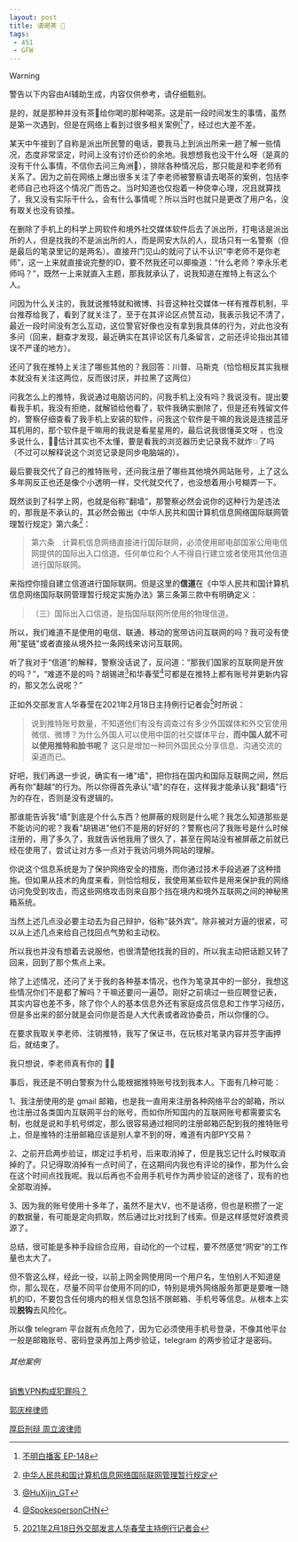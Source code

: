 ```yaml
---
layout: post
title: 请喝茶 🍵
tags:
 - 451
 - GFW
---
```


> [!WARNING] 
> 警告以下内容由AI辅助生成，内容仅供参考，请仔细甄别。

是的，就是那种并没有茶🍵给你喝的那种喝茶。这是前一段时间发生的事情，虽然是第一次遇到，但是在网络上看到过很多相关案例[^7]了，经过也大差不差。

某天中午接到了自称是派出所民警的电话，要我马上到派出所来一趟了解一些情况，态度非常坚定，时间上没有讨价还价的余地。我想想我也没干什么呀（是真的没有干什么事情，不信你去问三角洲🤫），排除各种情况后，那只能是和李老师有关系了。因为之前在网络上爆出很多关注了李老师被警察请去喝茶的案例，包括李老师自己也将这个情况广而告之。当时知道也仅抱着一种侥幸心理，况且就算找了，我又没有实际干什么，会有什么事情呢？所以当时也就只是更改了用户名，没有取关也没有锁推。

在删除了手机上的科学上网软件和境外社交媒体软件后去了派出所，打电话是派出所的人，但是找我的不是派出所的人，而是网安大队的人，现场只有一名警察（但是最后的笔录里记的是两名）。直接开门见山的就问了认不认识“李老师不是你老师”，这一上来就直接说完整的ID，要不然我还可以揶揄道：“什么老师？李永乐老师吗？”，既然一上来就直入主题，那我就承认了，说我知道在推特上有这么个人。

问因为什么关注的，我就说推特就和微博、抖音这种社交媒体一样有推荐机制，平台推荐给我了，看到了就关注了，至于在其评论区点赞互动，我表示我记不清了，最近一段时间没有怎么互动，这位警官好像也没有拿到我具体的行为，对此也没有多问（回来，翻查才发现，最近确实在其评论区有几条留言，之前还评论指出其错误不严谨的地方）。

还问了我在推特上关注了哪些其他的？我回答：川普、马斯克（恰恰相反其实我根本就没有关注这两位，反而很讨厌，并拉黑了这两位）

问我怎么上的推特，我说通过电脑访问的，问我手机上没有吗？我说没有。提出要看我手机，我没有拒绝，就解锁给他看了，软件我确实删除了，但是还有残留文件的，警察仔细查看了我手机上安装的软件，问我这个软件是干嘛的我说是连接蓝牙耳机用的，那个软件是干嘛用的我说是看星星用的，最后说我很懂英文呀 ，也没多说什么，😵‍💫估计其实也不太懂，要是看我的浏览器历史记录我不就炸💥了吗（不过可以解释说这个浏览记录是同步电脑端的）。

最后要我交代了自己的推特账号，还问我注册了哪些其他境外网站账号，上了这么多年网反正也还是像个小透明一样，交代就交代了，也没想着用小号糊弄一下。

 既然谈到了科学上网，也就是俗称”翻墙“，那警察必然会说你的这种行为是违法的，那我是不承认的，其必然会搬出《中华人民共和国计算机信息网络国际联网管理暂行规定》第六条[^1]：

>第六条　计算机信息网络直接进行国际联网，必须使用邮电部国家公用电信网提供的国际出入口信道。任何单位和个人不得自行建立或者使用其他信道进行国际联网。

来指控你擅自建立信道进行国际联网。但是这里的**信道**在《中华人民共和国计算机信息网络国际联网管理暂行规定实施办法》第三条第三款中有明确定义：

>（三）国际出入口信道，是指国际联网所使用的物理信道。

所以，我们难道不是使用的电信、联通、移动的宽带访问互联网的吗？我可没有使用”星链"或者直接从境外拉一条网线来访问互联网。

听了我对于“信道”的解释，警察没话说了，反问道：“那我们国家的互联网是开放的吗？”，“难道不是的吗？胡锡进[^4]和华春莹[^5]可都是在推特上都有账号并更新内容的，那又怎么说呢？”

正如外交部发言人华春莹在2021年2月18日主持例行记者会[^3]时所说：

>说到推特账号数量，不知道他们有没有调查过有多少外国媒体和外交官使用微信、微博？为什么外国人可以使用中国的社交媒体平台，**而中国人就不可以使用推特和脸书呢？** 这只是增加一种同外国民众分享信息、沟通交流的渠道而已。

好吧，我们再退一步说，确实有一堵"墙"，把你挡在国内和国际互联网之间，然后再有你”翻越“的行为。所以你得首先承认"墙"的存在，这样我才能承认我"翻墙"行为的存在，否则是没有逻辑的。

那谁能告诉我"墙"到底是个什么东西？他屏蔽的规则是什么呢？我怎么知道那些是不能访问的呢？我看"胡锡进"他们不是用的好好的？警察也问了我账号是什么时候注册的，用了多久了，我就告诉他我用了很久了，甚至在网站没有被屏蔽之前就已经在使用了，尝试让对方多一点对于我访问境外网站的理解。

你说这个信息系统是为了保护网络安全的措施，而你通过技术手段逃避了这种措施。但如果从技术的角度来看，则恰恰相反，我使用某些软件是用来保护我的网络访问免受到攻击，而这些网络攻击则来自那个挡在境内和境外互联网之间的神秘黑箱系统。

当然上述几点没必要主动去为自己辩护，俗称“装外宾”。除非被对方逼的很紧，可以从上述几点来给自己找回点气势和主动权。

所以我也并没有想着去说服他，也很清楚他找我的目的，所以我主动把话题又转了回来，回到了那个焦点上来。

除了上述情况，还问了关于我的各种基本情况，也作为笔录其中的一部分，我想这些情况你们不是都了解吗？干嘛还要问一遍😈。刚好之前填过一些应聘登记表，其实内容也差不多，除了你个人的基本信息外还有家庭成员信息和工作学习经历，但是多出来的部分就是会问你是否是人大代表或者政协委员，所以你懂的😏。

在要求我取关李老师、注销推特，我写了保证书，在玩核对笔录内容并签字画押后，就结束了。

我只想说，李老师真有你的 👊🔥


事后，我还是不明白警察为什么能根据推特账号找到我本人。下面有几种可能：

1、我注册使用的是 gmail 邮箱，也是我一直用来注册各种网络平台的邮箱，所以也注册过各类国内互联网平台的账号，而如你所知国内的互联网账号都需要实名制，也就是说和手机号绑定，那么很容易通过相同的注册邮箱匹配到我的推特账号上，但是推特的注册邮箱应该是别人拿不到的呀，难道有内部PY交易？

2、之前开启两步验证，绑定过手机号，后来取消掉了，但是我忘记什么时候取消掉的了。只记得取消掉有一点时间了，在这期间内我也有评论的操作，那为什么会在这个时间点找我呢。我以后再也不会用手机号作为两步验证的途径了，现有的也全部取消掉。

3、因为我的账号使用十多年了，虽然不是大V，也不是话痨，但也是积攒了一定的数据量，有可能是定向抓取，然后通过比对找到了线索。但是这样感觉好浪费资源了。

总结，很可能是多种手段综合应用，自动化的一个过程，要不然感觉“网安”的工作量也太大了。

但不管这么样，经此一役，以前上网全网使用同一个用户名，生怕别人不知道是你，那么现在，尽量不同平台使用不同的ID，特别是境外网络服务那更是要唯一随机的ID，不要包含任何境内的相关信息包括不限邮箱、手机号等信息。从根本上实现**脱钩**去风险化。

所以像 telegram 平台就有点危险了，因为它必须使用手机号登录，不像其他平台一般是邮箱账号、密码登录再加上两步验证，telegram 的两步验证才是密码。

###### 其他案例

[销售VPN构成犯罪吗？](https://www.v2ex.com/t/1132472)

[郭庆梓律师 ](https://www.bilibili.com/video/BV1wkEsziEwq)

[厚启刑辩 周立波律师](https://www.bilibili.com/video/BV1MHGSzvEzd)



[^1]: [中华人民共和国计算机信息网络国际联网管理暂行规定](https://web.archive.org/web/20250120124158/https://www.cac.gov.cn/1996-02/02/c_126468621.htm)

[^2]:[中华人民共和国计算机信息网络国际联网管理暂行规定实施办法](https://web.archive.org/web/20240222233509/https://ga.sz.gov.cn/ZWGK/ZCFG/SZZCFGS/JD_WLGL/content/post_1298595.html)

[^3]:[2021年2月18日外交部发言人华春莹主持例行记者会](https://web.archive.org/web/20250521084744/https://www.fmprc.gov.cn/web/fyrbt_673021/jzhsl_673025/202102/t20210218_9604765.shtml)

[^4]:[@HuXijin_GT](https://x.com/huxijin_gt)

[^5]:[@SpokespersonCHN](https://x.com/SpokespersonCHN)

[^6]:[GFW Report](https://web.archive.org/web/20250519045009/https://gfw.report/zh/)

[^7]:[不明白播客 EP-148](https://web.archive.org/web/20250517172458/https://bumingbai.net/2025/05/02/148-hc-text/)